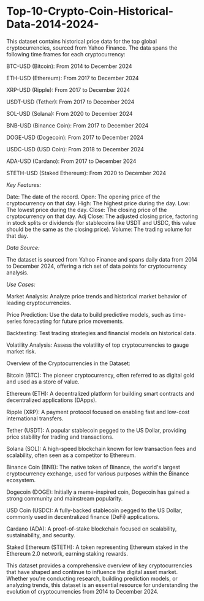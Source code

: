 # Top-10-Crypto-Coin-Historical-Data-2014-2024-
This dataset contains historical price data for the top global cryptocurrencies, sourced from Yahoo Finance. The data spans the following time frames for each cryptocurrency:

BTC-USD (Bitcoin): From 2014 to December 2024

ETH-USD (Ethereum): From 2017 to December 2024

XRP-USD (Ripple): From 2017 to December 2024

USDT-USD (Tether): From 2017 to December 2024

SOL-USD (Solana): From 2020 to December 2024

BNB-USD (Binance Coin): From 2017 to December 2024

DOGE-USD (Dogecoin): From 2017 to December 2024

USDC-USD (USD Coin): From 2018 to December 2024

ADA-USD (Cardano): From 2017 to December 2024

STETH-USD (Staked Ethereum): From 2020 to December 2024

*Key Features:*

Date: The date of the record.
Open: The opening price of the cryptocurrency on that day.
High: The highest price during the day.
Low: The lowest price during the day.
Close: The closing price of the cryptocurrency on that day.
Adj Close: The adjusted closing price, factoring in stock splits or dividends (for stablecoins like USDT and USDC, this value should be the same as the closing price).
Volume: The trading volume for that day.

*Data Source:*

The dataset is sourced from Yahoo Finance and spans daily data from 2014 to December 2024, offering a rich set of data points for cryptocurrency analysis.

*Use Cases:*

Market Analysis: Analyze price trends and historical market behavior of leading cryptocurrencies.

Price Prediction: Use the data to build predictive models, such as time-series forecasting for future price movements.

Backtesting: Test trading strategies and financial models on historical data.

Volatility Analysis: Assess the volatility of top cryptocurrencies to gauge market risk.

Overview of the Cryptocurrencies in the Dataset:

Bitcoin (BTC): The pioneer cryptocurrency, often referred to as digital gold and used as a store of value.

Ethereum (ETH): A decentralized platform for building smart contracts and decentralized applications (DApps).

Ripple (XRP): A payment protocol focused on enabling fast and low-cost international transfers.

Tether (USDT): A popular stablecoin pegged to the US Dollar, providing price stability for trading and transactions.

Solana (SOL): A high-speed blockchain known for low transaction fees and scalability, often seen as a competitor to Ethereum.

Binance Coin (BNB): The native token of Binance, the world's largest cryptocurrency exchange, used for various purposes within the Binance ecosystem.

Dogecoin (DOGE): Initially a meme-inspired coin, Dogecoin has gained a strong community and mainstream popularity.

USD Coin (USDC): A fully-backed stablecoin pegged to the US Dollar, commonly used in decentralized finance (DeFi) applications.

Cardano (ADA): A proof-of-stake blockchain focused on scalability, sustainability, and security.

Staked Ethereum (STETH): A token representing Ethereum staked in the Ethereum 2.0 network, earning staking rewards.

This dataset provides a comprehensive overview of key cryptocurrencies that have shaped and continue to influence the digital asset market. Whether you're conducting research, building prediction models, or analyzing trends, this dataset is an essential resource for understanding the evolution of cryptocurrencies from 2014 to December 2024.
